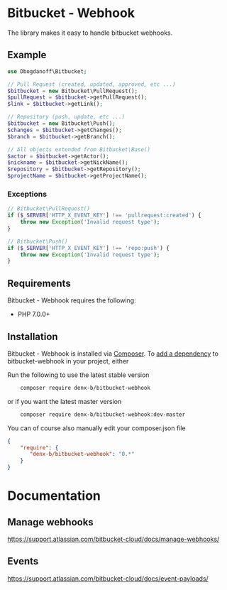 ﻿# Bitbucket - Webhook
The library makes it easy to handle bitbucket webhooks.

## Example
```php
use Dbogdanoff\Bitbucket;

// Pull Request (created, updated, approved, etc ...)
$bitbucket = new Bitbucket\PullRequest();
$pullRequest = $bitbucket->getPullRequest();
$link = $bitbucket->getLink();

// Repository (push, update, etc ...)
$bitbucket = new Bitbucket\Push();
$changes = $bitbucket->getChanges();
$branch = $bitbucket->getBranch();

// All objects extended from Bitbucket\Base()
$actor = $bitbucket->getActor();
$nickname = $bitbucket->getNickName();
$repository = $bitbucket->getRepository();
$projectName = $bitbucket->getProjectName();
```

### Exceptions
```php
// Bitbucket\PullRequest()
if ($_SERVER['HTTP_X_EVENT_KEY'] !== 'pullrequest:created') {
    throw new Exception('Invalid request type');
}

// Bitbucket\Push()
if ($_SERVER['HTTP_X_EVENT_KEY'] !== 'repo:push') {
    throw new Exception('Invalid request type');
}
```

## Requirements

Bitbucket - Webhook requires the following:

- PHP 7.0.0+

## Installation

Bitbucket - Webhook is installed via [Composer](https://getcomposer.org/).
To [add a dependency](https://getcomposer.org/doc/04-schema.md#package-links>) to bitbucket-webhook in your project, either

Run the following to use the latest stable version
```sh
    composer require denx-b/bitbucket-webhook
```
or if you want the latest master version
```sh
    composer require denx-b/bitbucket-webhook:dev-master
```

You can of course also manually edit your composer.json file
```json
{
    "require": {
       "denx-b/bitbucket-webhook": "0.*"
    }
}
```

# Documentation

## Manage webhooks

https://support.atlassian.com/bitbucket-cloud/docs/manage-webhooks/

## Events

https://support.atlassian.com/bitbucket-cloud/docs/event-payloads/

